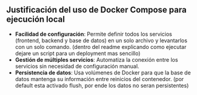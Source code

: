 ## Justificación del uso de Docker Compose para ejecución local

- **Facilidad de configuración**: Permite definir todos los servicios (frontend, backend y base de datos) en un solo archivo y levantarlos con un solo comando. (dentro del readme explicando como ejecutar dejare un script para un deployment mas sencillo)
- **Gestión de múltiples servicios**: Automatiza la conexión entre los servicios sin necesidad de configuración manual.
- **Persistencia de datos**: Usa volúmenes de Docker para que la base de datos mantenga su información entre reinicios del contenedor. (por default esta activado flush, por ende los datos no seran persistentes)


